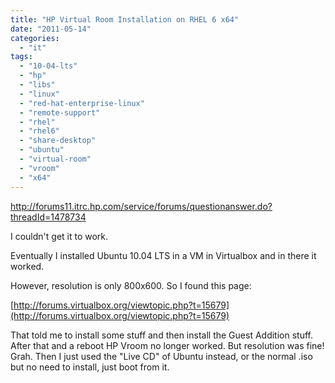 ```yaml
---
title: "HP Virtual Room Installation on RHEL 6 x64"
date: "2011-05-14"
categories: 
  - "it"
tags: 
  - "10-04-lts"
  - "hp"
  - "libs"
  - "linux"
  - "red-hat-enterprise-linux"
  - "remote-support"
  - "rhel"
  - "rhel6"
  - "share-desktop"
  - "ubuntu"
  - "virtual-room"
  - "vroom"
  - "x64"
---
```


http://forums11.itrc.hp.com/service/forums/questionanswer.do?threadId=1478734

I couldn't get it to work.

Eventually I installed Ubuntu 10.04 LTS in a VM in Virtualbox and in there it worked.

However, resolution is only 800x600. So I found this page: 

﻿[http://forums.virtualbox.org/viewtopic.php?t=15679](http://forums.virtualbox.org/viewtopic.php?t=15679)

That told me to install some stuff and then install the Guest Addition stuff. After that and a reboot HP Vroom no longer worked. But resolution was fine! Grah. Then I just used the "Live CD" of Ubuntu instead, or the normal .iso but no need to install, just boot from it.
